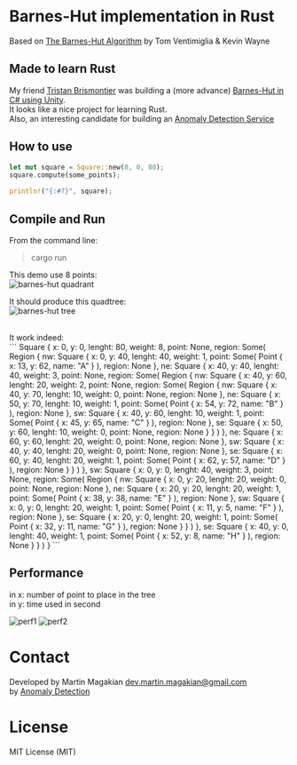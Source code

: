 Barnes-Hut implementation in Rust
============
Based on [The Barnes-Hut Algorithm](http://arborjs.org/docs/barnes-hut) by Tom Ventimiglia & Kevin Wayne


Made to learn Rust
---------
My friend [Tristan Brismontier](https://github.com/TristanBrismontier) was building a (more advance) [Barnes-Hut in C# using Unity](https://github.com/TristanBrismontier/Barnes-Hut-Algorithm).<br />
It looks like a nice project for learning Rust.<br />
Also, an interesting candidate for building an [Anomaly Detection Service](https://anomaly.io)


How to use
---------
```Rust
let mut square = Square::new(0, 0, 80);
square.compute(some_points);

println!("{:#?}", square);
```

Compile and Run 
---------
From the command line:
> cargo run

This demo use 8 points:<br />
![barnes-hut quadrant](https://raw.github.com/martin-magakian/Barnes-Hut/master/README_src/quadrant.png)

It should produce this quadtree:<br />
![barnes-hut tree](https://raw.github.com/martin-magakian/Barnes-Hut/master/README_src/tree.png)

<br />
It work indeed:<br />
```
Square {
    x: 0,
    y: 0,
    lenght: 80,
    weight: 8,
    point: None,
    region: Some(
        Region {
            nw: Square {
                x: 0,
                y: 40,
                lenght: 40,
                weight: 1,
                point: Some(
                    Point {
                        x: 13,
                        y: 62,
                        name: "A"
                    }
                ),
                region: None
            },
            ne: Square {
                x: 40,
                y: 40,
                lenght: 40,
                weight: 3,
                point: None,
                region: Some(
                    Region {
                        nw: Square {
                            x: 40,
                            y: 60,
                            lenght: 20,
                            weight: 2,
                            point: None,
                            region: Some(
                                Region {
                                    nw: Square {
                                        x: 40,
                                        y: 70,
                                        lenght: 10,
                                        weight: 0,
                                        point: None,
                                        region: None
                                    },
                                    ne: Square {
                                        x: 50,
                                        y: 70,
                                        lenght: 10,
                                        weight: 1,
                                        point: Some(
                                            Point {
                                                x: 54,
                                                y: 72,
                                                name: "B"
                                            }
                                        ),
                                        region: None
                                    },
                                    sw: Square {
                                        x: 40,
                                        y: 60,
                                        lenght: 10,
                                        weight: 1,
                                        point: Some(
                                            Point {
                                                x: 45,
                                                y: 65,
                                                name: "C"
                                            }
                                        ),
                                        region: None
                                    },
                                    se: Square {
                                        x: 50,
                                        y: 60,
                                        lenght: 10,
                                        weight: 0,
                                        point: None,
                                        region: None
                                    }
                                }
                            )
                        },
                        ne: Square {
                            x: 60,
                            y: 60,
                            lenght: 20,
                            weight: 0,
                            point: None,
                            region: None
                        },
                        sw: Square {
                            x: 40,
                            y: 40,
                            lenght: 20,
                            weight: 0,
                            point: None,
                            region: None
                        },
                        se: Square {
                            x: 60,
                            y: 40,
                            lenght: 20,
                            weight: 1,
                            point: Some(
                                Point {
                                    x: 62,
                                    y: 57,
                                    name: "D"
                                }
                            ),
                            region: None
                        }
                    }
                )
            },
            sw: Square {
                x: 0,
                y: 0,
                lenght: 40,
                weight: 3,
                point: None,
                region: Some(
                    Region {
                        nw: Square {
                            x: 0,
                            y: 20,
                            lenght: 20,
                            weight: 0,
                            point: None,
                            region: None
                        },
                        ne: Square {
                            x: 20,
                            y: 20,
                            lenght: 20,
                            weight: 1,
                            point: Some(
                                Point {
                                    x: 38,
                                    y: 38,
                                    name: "E"
                                }
                            ),
                            region: None
                        },
                        sw: Square {
                            x: 0,
                            y: 0,
                            lenght: 20,
                            weight: 1,
                            point: Some(
                                Point {
                                    x: 11,
                                    y: 5,
                                    name: "F"
                                }
                            ),
                            region: None
                        },
                        se: Square {
                            x: 20,
                            y: 0,
                            lenght: 20,
                            weight: 1,
                            point: Some(
                                Point {
                                    x: 32,
                                    y: 11,
                                    name: "G"
                                }
                            ),
                            region: None
                        }
                    }
                )
            },
            se: Square {
                x: 40,
                y: 0,
                lenght: 40,
                weight: 1,
                point: Some(
                    Point {
                        x: 52,
                        y: 8,
                        name: "H"
                    }
                ),
                region: None
            }
        }
    )
}
```

Performance
-------

in x: number of point to place in the tree<br />
in y: time used in second


![perf1](https://raw.github.com/martin-magakian/Barnes-Hut/master/README_src/perf1.png)
![perf2](https://raw.github.com/martin-magakian/Barnes-Hut/master/README_src/perf2.png)



Contact
=========
Developed by Martin Magakian dev.martin.magakian@gmail.com<br />
by [Anomaly Detection](https://anomaly.io)


License
=========
MIT License (MIT)
